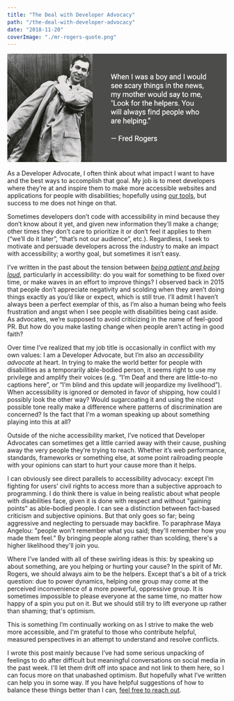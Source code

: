 ```yaml
---
title: "The Deal with Developer Advocacy"
path: "/the-deal-with-developer-advocacy"
date: "2018-11-20"
coverImage: "./mr-rogers-quote.png"
---
```


![When I was a boy and I would see scary things in the news, my mother would say to me, "Look for the helpers. You will always find people who are helping.” ― Fred Rogers](./mr-rogers-quote.png)

As a Developer Advocate, I often think about what impact I want to have and the best ways to accomplish that goal. My job is to meet developers where they’re at and inspire them to make more accessible websites and applications for people with disabilities; hopefully using [our tools](https://www.deque.com/tools/ "Link opens in a new window"), but success to me does not hinge on that.

Sometimes developers don’t code with accessibility in mind because they don’t know about it yet, and given new information they’ll make a change; other times they don’t care to prioritize it or don’t feel it applies to them (“we’ll do it later”, “that’s not our audience”, etc.). Regardless, I seek to motivate and persuade developers across the industry to make an impact with accessibility; a worthy goal, but sometimes it isn’t easy.

I’ve written in the past about the tension between [_being patient and being loud_](https://the-pastry-box-project.net/marcy-sutton/2015-april-20 "Link opens in a new window"), particularly in accessibility: do you wait for something to be fixed over time, or make waves in an effort to improve things? I observed back in 2015 that people don’t appreciate negativity and scolding when they aren’t doing things exactly as you’d like or expect, which is still true. I’ll admit I haven’t always been a perfect exemplar of this, as I’m also a human being who feels frustration and angst when I see people with disabilities being cast aside. As advocates, we’re supposed to avoid criticizing in the name of feel-good PR. But how do you make lasting change when people aren’t acting in good faith?

Over time I’ve realized that my job title is occasionally in conflict with my own values: I am a Developer Advocate, but I’m also an _accessibility advocate_ at heart. In trying to make the world better for people with disabilities as a temporarily able-bodied person, it seems right to use my privilege and amplify their voices (e.g. “I’m Deaf and there are little-to-no captions here”, or “I’m blind and this update will jeopardize my livelihood”). When accessibility is ignored or demoted in favor of shipping, how could I possibly look the other way? Would sugarcoating it and using the nicest possible tone really make a difference where patterns of discrimination are concerned? Is the fact that I'm a woman speaking up about something playing into this at all?

Outside of the niche accessibility market, I’ve noticed that Developer Advocates can sometimes get a little carried away with their cause, pushing away the very people they’re trying to reach. Whether it’s web performance, standards, frameworks or something else, at some point railroading people with your opinions can start to hurt your cause more than it helps.

I can obviously see direct parallels to accessibility advocacy: except I’m fighting for users’ civil rights to access more than a subjective approach to programming. I do think there is value in being realistic about what people with disabilities face, given it is done with respect and without "gaining points" as able-bodied people. I can see a distinction between fact-based criticism and subjective opinions. But that only goes so far; being aggressive and neglecting to persuade may backfire. To paraphrase Maya Angelou: "people won't remember what you said; they'll remember how you made them feel." By bringing people along rather than scolding, there's a higher likelihood they'll join you.

Where I’ve landed with all of these swirling ideas is this: by speaking up about something, are you helping or hurting your cause? In the spirit of Mr. Rogers, we should always aim to be the helpers. Except that's a bit of a trick question: due to power dynamics, helping one group may come at the perceived inconvenience of a more powerful, oppressive group. It is sometimes impossible to please everyone at the same time, no matter how happy of a spin you put on it. But we should still try to lift everyone up rather than shaming; that's optimism.

This is something I’m continually working on as I strive to make the web more accessible, and I'm grateful to those who contribute helpful, measured perspectives in an attempt to understand and resolve conflicts.

I wrote this post mainly because I’ve had some serious unpacking of feelings to do after difficult but meaningful conversations on social media in the past week. I'll let them drift off into space and not link to them here, so I can focus more on that unabashed optimism. But hopefully what I’ve written can help you in some way. If you have helpful suggestions of how to balance these things better than I can, [feel free to reach out](https://marcysutton.com/contact/).
